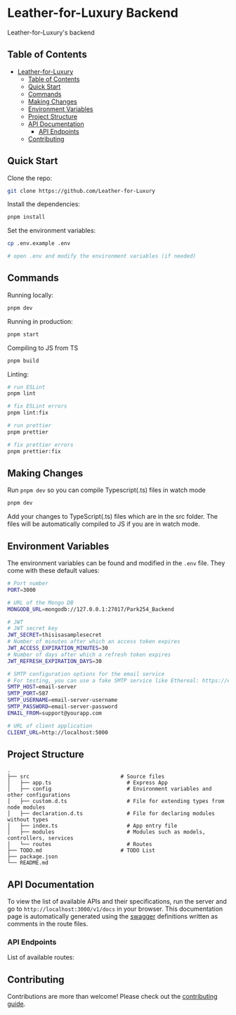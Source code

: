 # Leather-for-Luxury Backend

Leather-for-Luxury's backend

## Table of Contents

- [Leather-for-Luxury](#Leather-for-Luxury-backend)
  - [Table of Contents](#table-of-contents)
  - [Quick Start](#quick-start)
  - [Commands](#commands)
  - [Making Changes](#making-changes)
  - [Environment Variables](#environment-variables)
  - [Project Structure](#project-structure)
  - [API Documentation](#api-documentation)
    - [API Endpoints](#api-endpoints)
  - [Contributing](#contributing)

## Quick Start

Clone the repo:

```bash
git clone https://github.com/Leather-for-Luxury
```

Install the dependencies:

```bash
pnpm install
```

Set the environment variables:

```bash
cp .env.example .env

# open .env and modify the environment variables (if needed)
```

## Commands

Running locally:

```bash
pnpm dev
```

Running in production:

```bash
pnpm start
```

Compiling to JS from TS

```bash
pnpm build
```

Linting:

```bash
# run ESLint
pnpm lint

# fix ESLint errors
pnpm lint:fix

# run prettier
pnpm prettier

# fix prettier errors
pnpm prettier:fix
```

## Making Changes

Run `pnpm dev` so you can compile Typescript(.ts) files in watch mode

```bash
pnpm dev
```

Add your changes to TypeScript(.ts) files which are in the src folder. The files will be automatically compiled to JS if you are in watch mode.

## Environment Variables

The environment variables can be found and modified in the `.env` file. They come with these default values:

```bash
# Port number
PORT=3000

# URL of the Mongo DB
MONGODB_URL=mongodb://127.0.0.1:27017/Park254_Backend

# JWT
# JWT secret key
JWT_SECRET=thisisasamplesecret
# Number of minutes after which an access token expires
JWT_ACCESS_EXPIRATION_MINUTES=30
# Number of days after which a refresh token expires
JWT_REFRESH_EXPIRATION_DAYS=30

# SMTP configuration options for the email service
# For testing, you can use a fake SMTP service like Ethereal: https://ethereal.email/create
SMTP_HOST=email-server
SMTP_PORT=587
SMTP_USERNAME=email-server-username
SMTP_PASSWORD=email-server-password
EMAIL_FROM=support@yourapp.com

# URL of client application
CLIENT_URL=http://localhost:5000
```

## Project Structure

```
.
├── src                             # Source files
│   ├── app.ts                        # Express App
│   ├── config                        # Environment variables and other configurations
│   ├── custom.d.ts                   # File for extending types from node modules
│   ├── declaration.d.ts              # File for declaring modules without types
│   ├── index.ts                      # App entry file
│   ├── modules                       # Modules such as models, controllers, services
│   └── routes                        # Routes
├── TODO.md                         # TODO List
├── package.json
└── README.md
```

## API Documentation

To view the list of available APIs and their specifications, run the server and go to `http://localhost:3000/v1/docs` in your browser. This documentation page is automatically generated using the [swagger](https://swagger.io/) definitions written as comments in the route files.

### API Endpoints

List of available routes:



## Contributing

Contributions are more than welcome! Please check out the [contributing guide](CONTRIBUTING.md).
